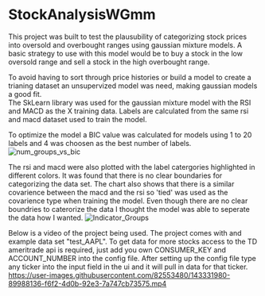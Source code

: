 # StockAnalysisWGmm
This project was built to test the plausubility of categorizing stock prices into oversold and overbought ranges using gaussian mixture models. A basic strategy to use with this model would be to buy a stock in the low oversold range and sell a stock in the high overbought range.


To avoid having to sort through price histories or build a model to create a trianing dataset an unsupervized model was need, making gaussian models a good fit.    
The SkLearn library was used for the gaussian mixture model with the RSI and MACD as the X training data. Labels are calculated from the same rsi and macd dataset 
used to train the model. 


To optimize the model a BIC value was calculated for models using 1 to 20 labels and 4 was choosen as the best number of labels. 
![num_groups_vs_bic](https://user-images.githubusercontent.com/82553480/143329705-68752574-dc43-47c0-b38a-2fecbce5658b.png)


The rsi and macd were also plotted with the label catergories highlighted in different colors. It was found that there is no 
clear boundaries for categorizing the data set. The chart also shows that there is a similar covarience between the macd and 
the rsi so 'tied' was used as the covarience type when training the model. Even though there are no clear boundries to caterorize the data I thought the model
was able to seperate the data how I wanted.
![Indicator_Groups](https://user-images.githubusercontent.com/82553480/143328869-cc6eda1b-0459-4484-8fb6-1077e075218f.png)

Below is a video of the project being used. The project comes with and example data set "test_AAPL". To get data for more stocks access to the TD ameritrade api is required, just add you own CONSUMER_KEY and ACCOUNT_NUMBER into the config file. After setting up the config file type any ticker into the input field in the ui and it will pull in data for that ticker.  
https://user-images.githubusercontent.com/82553480/143331980-89988136-f6f2-4d0b-92e3-7a747cb73575.mp4








